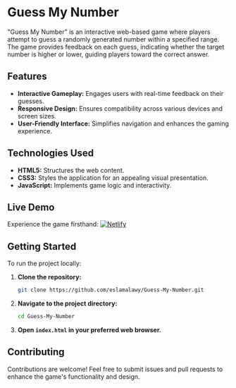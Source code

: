 # Guess My Number

"Guess My Number" is an interactive web-based game where players attempt to guess a randomly generated number within a specified range. The game provides feedback on each guess, indicating whether the target number is higher or lower, guiding players toward the correct answer.

## Features

- **Interactive Gameplay:** Engages users with real-time feedback on their guesses.
- **Responsive Design:** Ensures compatibility across various devices and screen sizes.
- **User-Friendly Interface:** Simplifies navigation and enhances the gaming experience.

## Technologies Used

- **HTML5:** Structures the web content.
- **CSS3:** Styles the application for an appealing visual presentation.
- **JavaScript:** Implements game logic and interactivity.

## Live Demo

Experience the game firsthand: [![Netlify](https://img.shields.io/badge/Netlify-Deployed-blue?logo=netlify)](https://guess-my-number-eslam.netlify.app/)


## Getting Started

To run the project locally:

1. **Clone the repository:**

   ```bash
   git clone https://github.com/eslamalawy/Guess-My-Number.git
   ```

2. **Navigate to the project directory:**

   ```bash
   cd Guess-My-Number
   ```

3. **Open `index.html` in your preferred web browser.**

## Contributing

Contributions are welcome! Feel free to submit issues and pull requests to enhance the game's functionality and design.
